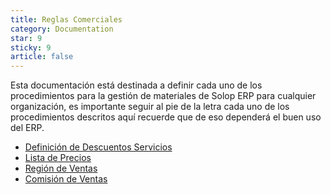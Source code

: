 ```yaml
---
title: Reglas Comerciales
category: Documentation
star: 9
sticky: 9
article: false
---
```


Esta documentación está destinada a definir cada uno de los procedimientos para la gestión de materiales de Solop ERP para cualquier organización, es importante seguir al pie de la letra cada uno de los procedimientos descritos aquí recuerde que de eso dependerá el buen uso del ERP.

- [Definición de Descuentos Servicios](discount-definition-education)
- [Lista de Precios](price-list)
- [Región de Ventas](region)
- [Comisión de Ventas](sales)